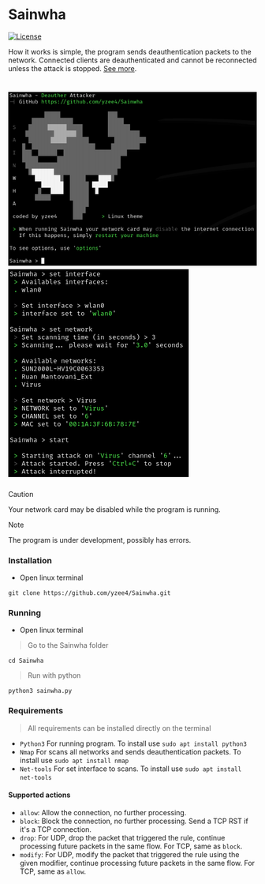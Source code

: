 # Sainwha

[![License][1]][2]

[1]: https://img.shields.io/badge/License-MIT-brightgreen.svg

[2]: LICENSE

 How it works is simple, the program sends deauthentication
 packets to the network. Connected clients are deauthenticated and 
 cannot be reconnected unless the attack is stopped. [See more](https://en.wikipedia.org/wiki/Wi-Fi_deauthentication_attack).

# ![Sainwha](docs/Sainwha-1.png) ![Sainwha](docs/Sainwha-2.png)

> [!CAUTION]
> Your network card may be disabled while the program is running.

> [!NOTE]
> The program is under development, possibly has errors.

### Installation
- Open linux terminal
```terminal
git clone https://github.com/yzee4/Sainwha.git
```

### Running
- Open linux terminal
> Go to the Sainwha folder
```terminal
cd Sainwha
```
> Run with python
```terminal
python3 sainwha.py
```

### Requirements

> All requirements can be installed directly on the terminal

   - `Python3` For running program. To install use `sudo apt install python3`
   - `Nmap` For scans all networks and sends deauthentication packets. To  install use `sudo apt install nmap`
   - `Net-tools` For set interface to scans. To install use `sudo apt install net-tools`
   
#### Supported actions

- `allow`: Allow the connection, no further processing.
- `block`: Block the connection, no further processing. Send a TCP RST if it's a TCP connection.
- `drop`: For UDP, drop the packet that triggered the rule, continue processing future packets in the same flow. For
  TCP, same as `block`.
- `modify`: For UDP, modify the packet that triggered the rule using the given modifier, continue processing future
  packets in the same flow. For TCP, same as `allow`.

